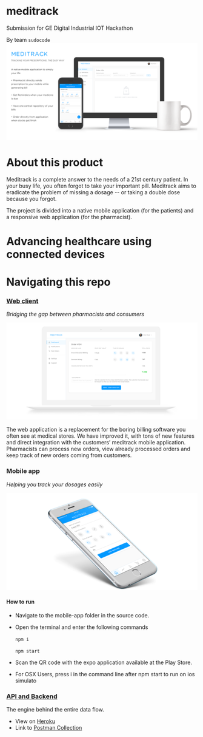 # meditrack
Submission for GE Digital Industrial IOT Hackathon

By team `sudocode`
![](https://raw.githubusercontent.com/littlewonder/meditrack-web/master/screenshots/Meditrack-Screenshot-1.png?token=ASVjeiYH5toqSEdAied4JW2potsEYAllks5Z0TQMwA%3D%3D)


# About this product
Meditrack is a complete answer to the needs of a 21st century patient. In your busy life, you often forgot to take your important pill. Meditrack aims to eradicate the problem of missing a dosage -- or taking a double dose because you forgot.

The project is divided into a native mobile application (for the patients) and a responsive web application (for the pharmacist).

# Advancing healthcare using connected devices


# Navigating this repo
### [Web client](https://abhisheksharma.design/meditrack-web)
_Bridging the gap between pharmacists and consumers_

![](https://raw.githubusercontent.com/littlewonder/meditrack-web/master/screenshots/Meditrack-Screenshot-3.png?token=ASVjenct2IMWqBZwj6DrSjQreCHEFNSGks5Z0TQTwA%3D%3D)

The web application is a replacement for the boring billing software you often see at medical stores. We have improved it, with tons of new features and direct integration with the customers’ meditrack mobile application. Pharmacists can process new orders, view already processed orders and keep track of new orders coming from customers.

### Mobile app
_Helping you track your dosages easily_

![](https://raw.githubusercontent.com/littlewonder/meditrack-web/master/screenshots/Meditrack-Screenshot-2.png?token=ASVjeh2gqOri82U3_Tmhfcp0QQMnXp6Uks5Z0TQPwA%3D%3D)
#### How to run
- Navigate to the mobile-app folder in the source code.
- Open the terminal and enter the following commands
  
  `npm i`
  
  `npm start`
- Scan the QR code with the expo application available at the Play Store.
- For OSX Users, press i in the command line after npm start to run on ios simulato

### [API and Backend](https://meditrack-api.herokuapp.com)
The engine behind the entire data flow.
* View on [Heroku](https://meditrack-api.herokuapp.com)
* Link to [Postman Collection](https://www.getpostman.com/collections/4ccf60db353ce08efa4c)
